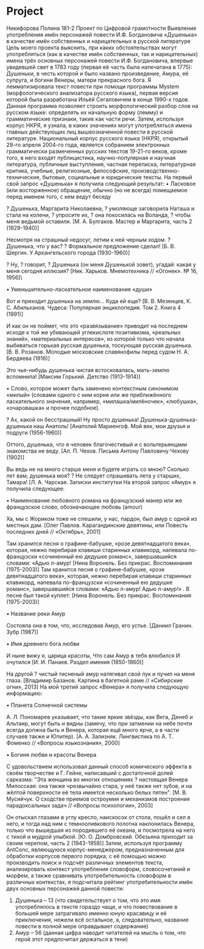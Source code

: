# Project
Никифорова Полина 181-2
Проект по Цифровой грамотности
Выявление употребления имён персонажей повести И.Ф. Богдановича «Душенька» в качестве имён собственных и нарицательных в русской литературе
Цель моего проекта выяснить, при каких обстоятельствах могут употребляться (как в качестве имён собственных, так и нарицательных) имена трёх основных персонажей повести И.Ф. Богдановича, впервые увидевшей свет в 1783 году (первая её часть была напечатана в 1775): Душеньки, в честь которой и было названо произведение, Амура, её супруга, и богини Венеры, матери прекрасного бога.
Я лемматизировала текст повести при помощи программы Mystem (морфологического анализатора русского языка), первая версия которой была разработана Ильёй Сегаловичем в конце 1990-х годов. Данная программа позволяет строить морфологический разбор слов на русском языке: определять их начальную форму (лемму) и грамматические признаки, такие как части речи. 
Затем, используя корпус НКРЯ, я узнала, в каких значениях могут употребляться имена главных действующих лиц вышеозначенной повести в русской литературе.
 Национальный корпус русского языка (НКРЯ), открытый 29-го апреля 2004-го года, является собранием электронных грамматически размеченных русских текстов 19-21-го веков, кроме того, в него входят публицистика, научно-популярная и научная литература, публичные выступления, частная переписка, литературная критика, учебные, религиозные, философские, производственно-технические, бытовые, социальные и юридические тексты.
На первый свой запрос «Душенька» я получила следующий результат:
•	Ласковое (или восторженное) обращение, обычно (но не всегда) помещаемое перед именем того, с кем ведут беседу

? Душенька, Маргарита Николаевна, ? умоляюще заговорила Наташа и стала на колени, ? упросите их, ? она покосилась на Воланда, ? чтобы меня ведьмой оставили. [М. А. Булгаков. Мастер и Маргарита, часть 2 (1929-1940)]

Несмотря на страшный недосуг, летим к ней черным ходом. ? Душенька, что у вас? ? Формальное предложение сделал! [Б. В. Шергин. У Архангельского города (1930-1960)]

? Ну, ? говорит, ? Душенька (он меня Душенькой зовет), угадай: какая у меня сегодня иллюзия? [Ник. Харьков. Мнемотехника // «Огонек». № 16, 1956]\

•	Уменьшительно-ласкательное наименование «души»

Вот и приходит душенька на землю… Куда ей еще? [В. В. Мезенцев, К. С. Абильханов. Чудеса: Популярная энциклопедия. Том 2. Книга 4 (1991)]

И как он не поймет, что это «развязывание» приводит на последнем исходе к той же убивающей углекислоте позитивизма, «реальных знаний», «материальных интересов», из которой только что начала выбиваться горькая русская душенька, тоскующая русская душенька. [В. В. Розанов. Молодые московские славянофилы перед судом Н. А. Бердяева (1916)]

Это чья-нибудь душенька чистая встосковалась, мать-землю вспомнила! [Максим Горький. Детство (1913-1914)] 

•	Слово, которое может быть заменено контекстным синонимом «милый» (словами одного с ним корня или же приближённого ласкательного значения, например, «милашка/милёночек», «любушка», «очаровашка» и прочее подобное).

? Ах, какой он бесстрашный! Ну просто душенька! Душенька-душенька-душенька наш Анатоль! [Анатолий Мариенгоф. Мой век, мои друзья и подруги (1956-1960)]

Оттого, душенька, что я человек благочестивый и с вольтерьянцами знакомства не веду. [Ал. П. Чехов. Письма Антону Павловичу Чехову (1902)]

Вы ведь не на много старше меня и будете играть со мною? Сколько лет вам, душенька моя? ? Не следует спрашивать лета у старших, Тамара! [Л. А. Чарская. Записки институтки
На второй запрос «Амур» я получила следующее:

•	Наименование любовного романа на французский манер или же французское слово, обозначающее любовь (amour)

Ха, мы с Жориком тоже не спешили, у нас, пардон, был амур с одной из местных дам. [Олег Павлов. Карагандинские девятины, или Повесть последних дней // «Октябрь», 2001]

Там хранится песня о графине-бабушке, «розе девятнадцатого века», которая, нежно перебирая клавиши старинных клавикорд, напевала по-французски «сочиненный ею дедушке романс», завершавшийся словами: «Адью л-амур! [Нина Воронель. Без прикрас. Воспоминания (1975-2003)] 
Там хранится песня о графине-бабушке, «розе девятнадцатого века», которая, нежно перебирая клавиши старинных клавикорд, напевала по-французски «сочиненный ею дедушке романс», завершавшийся словами: «Адью л-амур! Адью л-амур!» . В песне был такой куплет: [Нина Воронель. Без прикрас. Воспоминания (1975-2003)]

•	Название реки Амур

Состояла она в том, что, исследовав Амур, его устье. [Даниил Гранин. Зубр (1987)]

•	Имя древнего бога любви

И ныне вижу я, царица красоты, Что сам Амур в тебя влюбился И очутился [И. И. Панаев. Раздел имения (1850-1860)]

На другой ? чистый тисненый амур натягивал свой лук и пучил на меня глаза. [Владимир Базанов. Картина в багетной раме // «Сибирские огни», 2013]
На мой третий запрос «Венера» я получила следующую информацию:

•	Планета Солнечной системы

А. Л. Пономарев указывает, что такие яркие звёзды, как Вега, Денеб и Альтаир, могут быть и видны (замечу, что при затмении на небе почти всегда должна быть и Венера, которая ещё много ярче, а в части случаев также и Юпитер). [А. А. Зализняк. Лингвистика по А. Т. Фоменко // «Вопросы языкознания», 2000]

•	Богиня любви и красоты Венера 

С удовольствием использовал данный способ комического эффекта в своём творчестве и Г. Гейне, написавший с достаточной долей сарказма: "Эта женщина во многих отношениях ? настоящая Венера Милосская: она также чрезвычайно стара, у неё также нет зубов, и на жёлтой поверхности её тела имеется несколько белых пятен". [М. В. Мусийчук. О сходстве приемов остроумия и механизмов построения парадоксальных задач // «Вопросы психологии», 2003]

Он отыскал глазами в углу кресло, наискосок от стола, пошёл и сел в него, и тогда над ним с темнооливкового полотна наклонилась Венера, только что вышедшая из породившего её океана, и посмотрела на него с тихой и мудрой улыбкой. [Ю. О. Домбровский. Обезьяна приходит за своим черепом, часть 2 (1943-1958)]
Затем, используя программу AntConc, являющуюся корпус-менеджером, предназначенным для обработки корпусов первого порядка; с её помощью можно производить поиск и подсчёт различных элементов текста, анализировать контекст употребления словоформ, словосочетаний и морфем, а также сравнивать употребительность словоформ в различных контекстах, я подсчитала рейтинг употребительности  имён двух основных персонажей данной повести:

1)	Душенька – 13 (что свидетельствует о том, что это имя употреблялось в тексте гораздо чаще, и что повествование в большей мере затрагивало именно юную красавицу и её приключения, нежели всё остальное, а, следовательно, название повести в полной мере оправдывает содержание)
2)	Амур – 56 (данная цифра наводит читателей на мысль о том, что герой этот предпочитал держаться в тени) 
